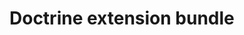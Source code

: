 # Doctrine extension bundle

<!--@include: ./installation.md -->
<!--@include: ./entity-resolver.md -->
<!--@include: ./extend.md -->
<!--@include: ./reference.md -->
